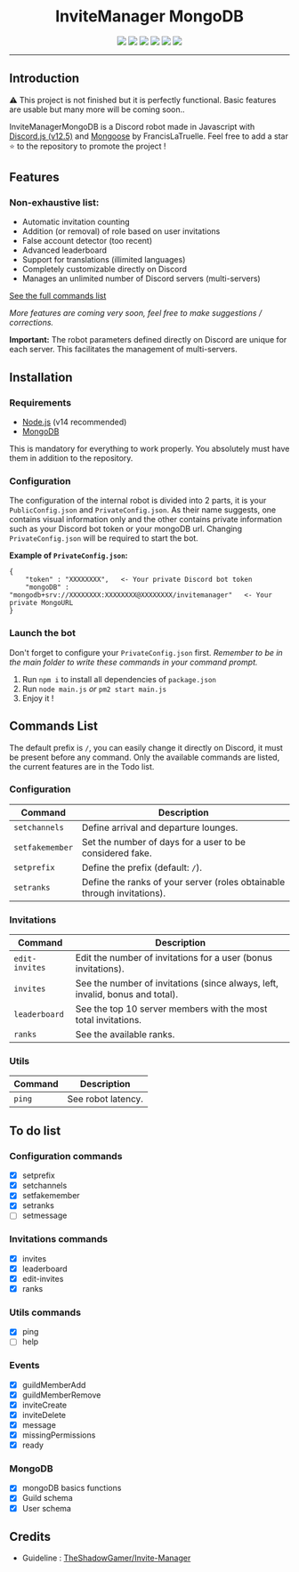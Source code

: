 <h1 align="center">InviteManager MongoDB</h1>

<p align="center">
    <a href="LICENSE">
    <a href="LICENSE"><img src="https://img.shields.io/github/license/francislatruelle/InviteManagerMongoDB?label=License"></a>
    <a href="https://github.com/francislatruelle/InviteManagerMongoDB/stargazers"><img src="https://img.shields.io/github/stars/francislatruelle/InviteManagerMongoDB?label=Stars"></a>
    <a href="https://github.com/francislatruelle/InviteManagerMongoDB/commit/master"><img src="https://img.shields.io/github/last-commit/francislatruelle/InviteManagerMongoDB?label=Last%20Update&logo=github"></a>
    <a href="https://github.com/FrancisLaTruelle/InviteManagerMongoDB/issues"><img src="https://img.shields.io/github/languages/code-size/francislatruelle/InviteManagerMongoDB?label=Size"></a>
    <a href="https://github.com/FrancisLaTruelle/InviteManagerMongoDB/issues"><img src="https://img.shields.io/github/issues/francislatruelle/InviteManagerMongoDB?label=Issues"></a>
    <a href="https://www.codefactor.io/repository/github/francislatruelle/invitemanagermongodb/"><img src="https://www.codefactor.io/repository/github/francislatruelle/invitemanagermongodb/badge"></a>
</p>

---

## Introduction

⚠️ This project is not finished but it is perfectly functional. Basic features are usable but many more will be coming soon..

InviteManagerMongoDB is a Discord robot made in Javascript with [Discord.js (v12.5)](https://discord.js.org) and [Mongoose](https://mongoosejs.com/) by FrancisLaTruelle.
Feel free to add a star ⭐ to the repository to promote the project !

## Features

### Non-exhaustive list:

*   Automatic invitation counting
*   Addition (or removal) of role based on user invitations 
*   False account detector (too recent) 
*   Advanced leaderboard
*   Support for translations (illimited languages)
*   Completely customizable directly on Discord
*   Manages an unlimited number of Discord servers (multi-servers) 

[See the full commands list](https://github.com/FrancisLaTruelle/InviteManagerMongoDB#commands-list)

*More features are coming very soon, feel free to make suggestions / corrections.*

**Important:** The robot parameters defined directly on Discord are unique for each server. This facilitates the management of multi-servers. 

## Installation 

### Requirements

*   [Node.js](https://nodejs.org/) (v14 recommended)
*   [MongoDB](https://www.mongodb.com/try/download/community)

This is mandatory for everything to work properly. You absolutely must have them in addition to the repository. 

### Configuration

The configuration of the internal robot is divided into 2 parts, it is your `PublicConfig.json` and `PrivateConfig.json`. As their name suggests, one contains visual information only and the other contains private information such as your Discord bot token or your mongoDB url. Changing `PrivateConfig.json` will be required to start the bot. 

**Example of `PrivateConfig.json`:**
```
{
    "token" : "XXXXXXXX",   <- Your private Discord bot token
    "mongoDB" : "mongodb+srv://XXXXXXXX:XXXXXXXX@XXXXXXXX/invitemanager"   <- Your private MongoURL
}
```

### Launch the bot

Don't forget to configure your `PrivateConfig.json` first. 
*Remember to be in the main folder to write these commands in your command prompt.*

1. Run `npm i` to install all dependencies of `package.json`
2. Run `node main.js` *or* `pm2 start main.js`
3. Enjoy it !

## Commands List

The default prefix is `/`, you can easily change it directly on Discord, it must be present before any command. 
Only the available commands are listed, the current features are in the Todo list. 

### Configuration

| Command | Description |
| --- | --- |
| `setchannels` | Define arrival and departure lounges. |
| `setfakemember` | Set the number of days for a user to be considered fake. |
| `setprefix` | Define the prefix (default: `/`). |
| `setranks` | Define the ranks of your server (roles obtainable through invitations). |

### Invitations

| Command | Description |
| --- | --- |
| `edit-invites` | Edit the number of invitations for a user (bonus invitations). |
| `invites` | See the number of invitations (since always, left, invalid, bonus and total). |
| `leaderboard` | See the top 10 server members with the most total invitations. |
| `ranks` | See the available ranks. |

### Utils
| Command | Description |
| --- | --- |
| `ping` | See robot latency. |

## To do list
### Configuration commands
- [x] setprefix
- [x] setchannels
- [x] setfakemember
- [x] setranks
- [ ] setmessage

### Invitations commands
- [x] invites
- [x] leaderboard
- [x] edit-invites
- [x] ranks

### Utils commands
- [x] ping
- [ ] help

### Events
- [x] guildMemberAdd
- [x] guildMemberRemove
- [x] inviteCreate
- [x] inviteDelete
- [x] message
- [x] missingPermissions
- [x] ready

### MongoDB
- [x] mongoDB basics functions
- [x] Guild schema
- [x] User schema

## Credits

- Guideline : [TheShadowGamer/Invite-Manager](https://github.com/TheShadowGamer/Invite-Manager)
